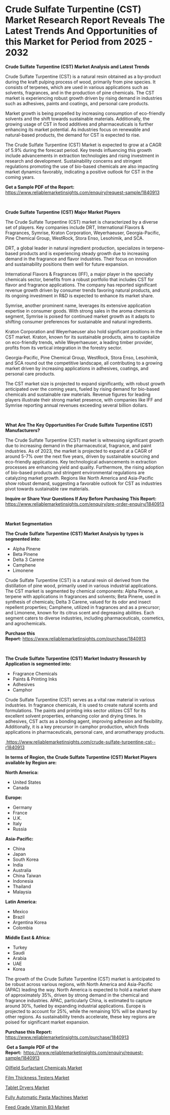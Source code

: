 <p><h1>Crude Sulfate Turpentine (CST) Market Research Report Reveals The Latest Trends And Opportunities of this Market for Period from 2025 - 2032</h1></p><p><strong>Crude Sulfate Turpentine (CST) Market Analysis and Latest Trends</strong></p>
<p><p>Crude Sulfate Turpentine (CST) is a natural resin obtained as a by-product during the kraft pulping process of wood, primarily from pine species. It consists of terpenes, which are used in various applications such as solvents, fragrances, and in the production of pine chemicals. The CST market is experiencing robust growth driven by rising demand in industries such as adhesives, paints and coatings, and personal care products.</p><p>Market growth is being propelled by increasing consumption of eco-friendly solvents and the shift towards sustainable materials. Additionally, the growing usage of CST in food additives and pharmaceuticals is further enhancing its market potential. As industries focus on renewable and natural-based products, the demand for CST is expected to rise.</p><p>The Crude Sulfate Turpentine (CST) Market is expected to grow at a CAGR of 5.9% during the forecast period. Key trends influencing this growth include advancements in extraction technologies and rising investment in research and development. Sustainability concerns and stringent regulations promoting the use of bio-based chemicals are also impacting market dynamics favorably, indicating a positive outlook for CST in the coming years.</p></p>
<p><strong>Get a Sample PDF of the Report:&nbsp;</strong> <a href="https://www.reliablemarketinsights.com/enquiry/request-sample/1840913?utm_campaign=2241&utm_medium=2&utm_source=Github&utm_content=ia&utm_term=03042025&utm_id=crude-sulfate-turpentine-cst">https://www.reliablemarketinsights.com/enquiry/request-sample/1840913</a></p>
<p>&nbsp;</p>
<p><strong>Crude Sulfate Turpentine (CST) Major Market Players</strong></p>
<p><p>The Crude Sulfate Turpentine (CST) market is characterized by a diverse set of players. Key companies include DRT, International Flavors & Fragrances, Symrise, Kraton Corporation, Weyerhaeuser, Georgia-Pacific, Pine Chemical Group, WestRock, Stora Enso, Lesohimik, and SCA.</p><p>DRT, a global leader in natural ingredient production, specializes in terpene-based products and is experiencing steady growth due to increasing demand in the fragrance and flavor industries. Their focus on innovation and sustainability positions them well for future expansion.</p><p>International Flavors & Fragrances (IFF), a major player in the specialty chemicals sector, benefits from a robust portfolio that includes CST for flavor and fragrance applications. The company has reported significant revenue growth driven by consumer trends favoring natural products, and its ongoing investment in R&D is expected to enhance its market share.</p><p>Symrise, another prominent name, leverages its extensive application expertise in consumer goods. With strong sales in the aroma chemicals segment, Symrise is poised for continued market growth as it adapts to shifting consumer preferences for sustainable and natural ingredients.</p><p>Kraton Corporation and Weyerhaeuser also hold significant positions in the CST market. Kraton, known for its sustainable products, aims to capitalize on eco-friendly trends, while Weyerhaeuser, a leading timber provider, profits from its vertical integration in the forestry sector.</p><p>Georgia-Pacific, Pine Chemical Group, WestRock, Stora Enso, Lesohimik, and SCA round out the competitive landscape, all contributing to a growing market driven by increasing applications in adhesives, coatings, and personal care products.</p><p>The CST market size is projected to expand significantly, with robust growth anticipated over the coming years, fueled by rising demand for bio-based chemicals and sustainable raw materials. Revenue figures for leading players illustrate their strong market presence, with companies like IFF and Symrise reporting annual revenues exceeding several billion dollars.</p></p>
<p>&nbsp;</p>
<p><strong>What Are The Key Opportunities For Crude Sulfate Turpentine (CST) Manufacturers?</strong></p>
<p><p>The Crude Sulfate Turpentine (CST) market is witnessing significant growth due to increasing demand in the pharmaceutical, fragrance, and paint industries. As of 2023, the market is projected to expand at a CAGR of around 5-7% over the next five years, driven by sustainable sourcing and eco-friendly applications. Key technological advancements in extraction processes are enhancing yield and quality. Furthermore, the rising adoption of bio-based products and stringent environmental regulations are catalyzing market growth. Regions like North America and Asia-Pacific show robust demand, suggesting a favorable outlook for CST as industries pivot towards sustainable raw materials.</p></p>
<p><strong>Inquire or Share Your Questions If Any Before Purchasing This Report:</strong> <a href="https://www.reliablemarketinsights.com/enquiry/pre-order-enquiry/1840913?utm_campaign=2241&utm_medium=2&utm_source=Github&utm_content=ia&utm_term=03042025&utm_id=crude-sulfate-turpentine-cst">https://www.reliablemarketinsights.com/enquiry/pre-order-enquiry/1840913</a></p>
<p>&nbsp;</p>
<p><strong>Market Segmentation</strong></p>
<p><strong>The Crude Sulfate Turpentine (CST) Market Analysis by types is segmented into:</strong></p>
<p><ul><li>Alpha Pinene</li><li>Beta Pinene</li><li>Delta 3 Carene</li><li>Camphene</li><li>Limonene</li></ul></p>
<p><p>Crude Sulfate Turpentine (CST) is a natural resin oil derived from the distillation of pine wood, primarily used in various industrial applications. The CST market is segmented by chemical components: Alpha Pinene, a terpene with applications in fragrances and solvents; Beta Pinene, used in synthesis of chemicals; Delta 3 Carene, valued for its odor and insect repellent properties; Camphene, utilized in fragrances and as a precursor; and Limonene, known for its citrus scent and degreasing abilities. Each segment caters to diverse industries, including pharmaceuticals, cosmetics, and agrochemicals.</p></p>
<p><strong>Purchase this Report:&nbsp;</strong><a href="https://www.reliablemarketinsights.com/purchase/1840913?utm_campaign=2241&utm_medium=2&utm_source=Github&utm_content=ia&utm_term=03042025&utm_id=crude-sulfate-turpentine-cst">https://www.reliablemarketinsights.com/purchase/1840913</a></p>
<p>&nbsp;</p>
<p><strong>The Crude Sulfate Turpentine (CST) Market Industry Research by Application is segmented into:</strong></p>
<p><ul><li>Fragrance Chemicals</li><li>Paints & Printing Inks</li><li>Adhesives</li><li>Camphor</li></ul></p>
<p><p>Crude Sulfate Turpentine (CST) serves as a vital raw material in various industries. In fragrance chemicals, it is used to create natural scents and formulations. The paints and printing inks sector utilizes CST for its excellent solvent properties, enhancing color and drying times. In adhesives, CST acts as a bonding agent, improving adhesion and flexibility. Additionally, it is a key precursor in camphor production, which finds applications in pharmaceuticals, personal care, and aromatherapy products.</p></p>
<p><a href="https://www.reliablemarketinsights.com/crude-sulfate-turpentine-cst--r1840913?utm_campaign=2241&utm_medium=2&utm_source=Github&utm_content=ia&utm_term=03042025&utm_id=crude-sulfate-turpentine-cst">&nbsp;https://www.reliablemarketinsights.com/crude-sulfate-turpentine-cst--r1840913</a></p>
<p><strong>In terms of Region, the Crude Sulfate Turpentine (CST) Market Players available by Region are:</strong></p>
<p>
    <p> <strong> North America: </strong>
        <ul>
            <li>United States</li>
            <li>Canada</li>
        </ul>
        </p> 
    <p> <strong> Europe: </strong>
        <ul>
            <li>Germany</li>
            <li>France</li>
            <li>U.K.</li>
            <li>Italy</li>
            <li>Russia</li>
        </ul>
        </p> 
    <p> <strong> Asia-Pacific: </strong>
        <ul>
            <li>China</li>
            <li>Japan</li>
            <li>South Korea</li>
            <li>India</li>
            <li>Australia</li>
            <li>China Taiwan</li>
            <li>Indonesia</li>
            <li>Thailand</li>
            <li>Malaysia</li>
        </ul>
        </p> 
    <p> <strong> Latin America: </strong>
        <ul>
            <li>Mexico</li>
            <li>Brazil</li>
            <li>Argentina Korea</li>
            <li>Colombia</li>
        </ul>
        </p> 
    <p> <strong> Middle East & Africa: </strong>
        <ul>
            <li>Turkey</li>
            <li>Saudi</li>
            <li>Arabia</li>
            <li>UAE</li>
            <li>Korea</li>
        </ul>
    </p>
    </p>
<p><p>The growth of the Crude Sulfate Turpentine (CST) market is anticipated to be robust across various regions, with North America and Asia-Pacific (APAC) leading the way. North America is expected to hold a market share of approximately 35%, driven by strong demand in the chemical and fragrance industries. APAC, particularly China, is estimated to capture around 30%, fueled by expanding industrial applications. Europe is projected to account for 25%, while the remaining 10% will be shared by other regions. As sustainability trends accelerate, these key regions are poised for significant market expansion.</p></p>
<p><strong>Purchase this Report: </strong><a href="https://www.reliablemarketinsights.com/purchase/1840913?utm_campaign=2241&utm_medium=2&utm_source=Github&utm_content=ia&utm_term=03042025&utm_id=crude-sulfate-turpentine-cst">https://www.reliablemarketinsights.com/purchase/1840913</a></p>
<p>&nbsp;<strong>Get a Sample PDF of the Report:&nbsp;&nbsp;</strong><a href="https://www.reliablemarketinsights.com/enquiry/request-sample/1840913?utm_campaign=2241&utm_medium=2&utm_source=Github&utm_content=ia&utm_term=03042025&utm_id=crude-sulfate-turpentine-cst">https://www.reliablemarketinsights.com/enquiry/request-sample/1840913</a></p>
<p><strong></strong></p>
<p><p><a href="https://github.com/nikkoureta1y/Market-Research-Report-List-1/blob/main/oilfield-surfactant-chemicals-market.md?utm_campaign=2241&utm_medium=2&utm_source=Github&utm_content=ia&utm_term=03042025&utm_id=crude-sulfate-turpentine-cst">Oilfield Surfactant Chemicals Market</a></p><p><a href="https://www.linkedin.com/pulse/film-thickness-testers-market-analysis-revenue-forecast-rrvqc?utm_campaign=2241&utm_medium=2&utm_source=Github&utm_content=ia&utm_term=03042025&utm_id=crude-sulfate-turpentine-cst">Film Thickness Testers Market</a></p><p><a href="https://www.linkedin.com/pulse/in-depth-analysis-tablet-dryers-market-size-share-forecast-bzr0c?utm_campaign=2241&utm_medium=2&utm_source=Github&utm_content=ia&utm_term=03042025&utm_id=crude-sulfate-turpentine-cst">Tablet Dryers Market</a></p><p><a href="https://www.linkedin.com/pulse/fully-automatic-pasta-machines-demand-sales-growth-forecasts-59mlc?utm_campaign=2241&utm_medium=2&utm_source=Github&utm_content=ia&utm_term=03042025&utm_id=crude-sulfate-turpentine-cst">Fully Automatic Pasta Machines Market</a></p><p><a href="https://github.com/stvnpukaj10/Market-Research-Report-List-1/blob/main/feed-grade-vitamin-b3-market.md?utm_campaign=2241&utm_medium=2&utm_source=Github&utm_content=ia&utm_term=03042025&utm_id=crude-sulfate-turpentine-cst">Feed Grade Vitamin B3 Market</a></p></p>